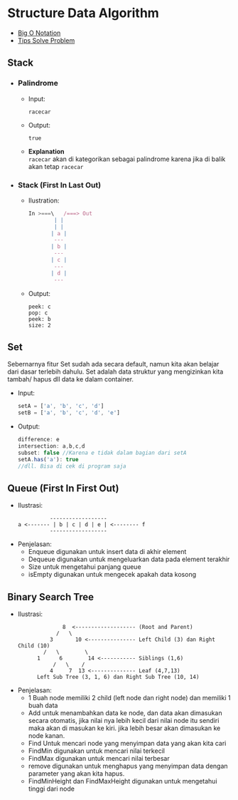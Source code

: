 # Structure Data Algorithm

- [Big O Notation](./src/1.bigONotation)
- [Tips Solve Problem](./src/2.solveInterview)

## Stack
- ### Palindrome
  - Input:
    ```
    racecar
    ```
  - Output:
    ```
    true
    ```
  - **Explanation** </br>
    `racecar` akan di kategorikan sebagai palindrome karena jika di balik akan tetap `racecar`
- ### Stack (First In Last Out)
  - Ilustration:
    ```ts
    In >===\   /===> Out
            | |
            | |
           | a |
            ---
           | b |
            ---
           | c |
            ---
           | d |
            ---
    
    ```
  - Output:
    ```
    peek: c
    pop: c
    peek: b
    size: 2
    ```

## Set
  Sebernarnya fitur Set sudah ada secara default, namun kita akan belajar dari dasar terlebih dahulu. Set adalah data struktur yang mengizinkan kita tambah/ hapus dll data ke dalam container.
  - Input:
    ```ts
    setA = ['a', 'b', 'c', 'd']
    setB = ['a', 'b', 'c', 'd', 'e']
    ```
  - Output:
    ```ts
    difference: e
    intersection: a,b,c,d
    subset: false //Karena e tidak dalam bagian dari setA
    setA.has('a'): true
    //dll. Bisa di cek di program saja
    ```
## Queue (First In First Out)
  - Ilustrasi:
    ```
              ------------------
    a <------- | b | c | d | e | <-------- f
              ------------------
    ```
  - Penjelasan: </br>
      - Enqueue digunakan untuk insert data di akhir element
      - Dequeue digunakan untuk mengeluarkan data pada element terakhir
      - Size untuk mengetahui panjang queue
      - isEmpty digunakan untuk mengecek apakah data kosong
## Binary Search Tree
  - Ilustrasi:
    ```
                  8  <------------------- (Root and Parent)
                /   \
              3       10 <--------------- Left Child (3) dan Right Child (10)
            /   \        \
          1      6        14 <----------- Siblings (1,6)
               /   \    /
              4     7  13 <-------------- Leaf (4,7,13)
          Left Sub Tree (3, 1, 6) dan Right Sub Tree (10, 14)
    ```
  - Penjelasan:
    - 1 Buah node memiliki 2 child (left node dan right node) dan memiliki 1 buah data
    - Add untuk menambahkan data ke node, dan data akan dimasukan secara otomatis, jika nilai nya lebih kecil dari nilai node itu sendiri maka akan di masukan ke kiri. jika lebih besar akan dimasukan ke node kanan.
    - Find Untuk mencari node yang menyimpan data yang akan kita cari
    - FindMin digunakan untuk mencari nilai terkecil
    - FindMax digunakan untuk mencari nilai terbesar
    - remove digunakan untuk menghapus yang menyimpan data dengan parameter yang akan kita hapus.
    - FindMinHeight dan FindMaxHeight digunakan untuk mengetahui tinggi dari node